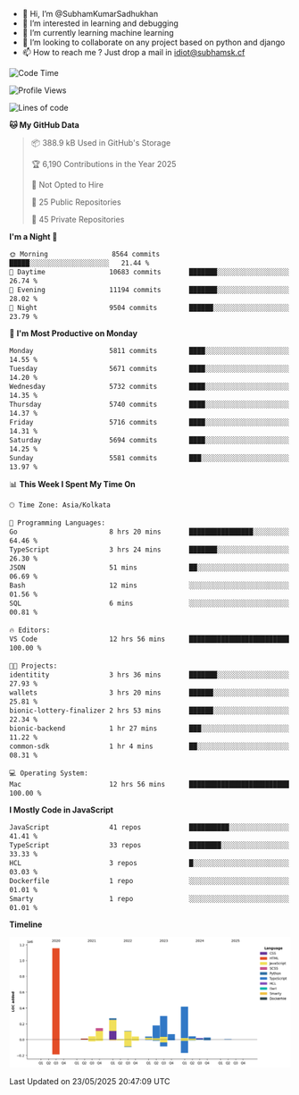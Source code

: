 - 👋 Hi, I’m @SubhamKumarSadhukhan
- 👀 I’m interested in learning and debugging
- 🌱 I’m currently learning machine learning
- 💞️ I’m looking to collaborate on any project based on python and django
- 📫 How to reach me ?
      Just drop a mail in idiot@subhamsk.cf

<!---
SubhamKumarSadhukhan/SubhamKumarSadhukhan is a ✨ special ✨ repository because its `README.md` (this file) appears on your GitHub profile.
You can click the Preview link to take a look at your changes.
--->


<!--START_SECTION:waka-->
![Code Time](http://img.shields.io/badge/Code%20Time-2%2C919%20hrs%2027%20mins-blue)

![Profile Views](http://img.shields.io/badge/Profile%20Views-1-blue)

![Lines of code](https://img.shields.io/badge/From%20Hello%20World%20I%27ve%20Written-2.9%20million%20lines%20of%20code-blue)

**🐱 My GitHub Data** 

> 📦 388.9 kB Used in GitHub's Storage 
 > 
> 🏆 6,190 Contributions in the Year 2025
 > 
> 🚫 Not Opted to Hire
 > 
> 📜 25 Public Repositories 
 > 
> 🔑 45 Private Repositories 
 > 
**I'm a Night 🦉** 

```text
🌞 Morning                8564 commits        █████░░░░░░░░░░░░░░░░░░░░   21.44 % 
🌆 Daytime                10683 commits       ███████░░░░░░░░░░░░░░░░░░   26.74 % 
🌃 Evening                11194 commits       ███████░░░░░░░░░░░░░░░░░░   28.02 % 
🌙 Night                  9504 commits        ██████░░░░░░░░░░░░░░░░░░░   23.79 % 
```
📅 **I'm Most Productive on Monday** 

```text
Monday                   5811 commits        ████░░░░░░░░░░░░░░░░░░░░░   14.55 % 
Tuesday                  5671 commits        ████░░░░░░░░░░░░░░░░░░░░░   14.20 % 
Wednesday                5732 commits        ████░░░░░░░░░░░░░░░░░░░░░   14.35 % 
Thursday                 5740 commits        ████░░░░░░░░░░░░░░░░░░░░░   14.37 % 
Friday                   5716 commits        ████░░░░░░░░░░░░░░░░░░░░░   14.31 % 
Saturday                 5694 commits        ████░░░░░░░░░░░░░░░░░░░░░   14.25 % 
Sunday                   5581 commits        ███░░░░░░░░░░░░░░░░░░░░░░   13.97 % 
```


📊 **This Week I Spent My Time On** 

```text
🕑︎ Time Zone: Asia/Kolkata

💬 Programming Languages: 
Go                       8 hrs 20 mins       ████████████████░░░░░░░░░   64.46 % 
TypeScript               3 hrs 24 mins       ███████░░░░░░░░░░░░░░░░░░   26.30 % 
JSON                     51 mins             ██░░░░░░░░░░░░░░░░░░░░░░░   06.69 % 
Bash                     12 mins             ░░░░░░░░░░░░░░░░░░░░░░░░░   01.56 % 
SQL                      6 mins              ░░░░░░░░░░░░░░░░░░░░░░░░░   00.81 % 

🔥 Editors: 
VS Code                  12 hrs 56 mins      █████████████████████████   100.00 % 

🐱‍💻 Projects: 
identitity               3 hrs 36 mins       ███████░░░░░░░░░░░░░░░░░░   27.93 % 
wallets                  3 hrs 20 mins       ██████░░░░░░░░░░░░░░░░░░░   25.81 % 
bionic-lottery-finalizer 2 hrs 53 mins       ██████░░░░░░░░░░░░░░░░░░░   22.34 % 
bionic-backend           1 hr 27 mins        ███░░░░░░░░░░░░░░░░░░░░░░   11.22 % 
common-sdk               1 hr 4 mins         ██░░░░░░░░░░░░░░░░░░░░░░░   08.31 % 

💻 Operating System: 
Mac                      12 hrs 56 mins      █████████████████████████   100.00 % 
```

**I Mostly Code in JavaScript** 

```text
JavaScript               41 repos            ██████████░░░░░░░░░░░░░░░   41.41 % 
TypeScript               33 repos            ████████░░░░░░░░░░░░░░░░░   33.33 % 
HCL                      3 repos             █░░░░░░░░░░░░░░░░░░░░░░░░   03.03 % 
Dockerfile               1 repo              ░░░░░░░░░░░░░░░░░░░░░░░░░   01.01 % 
Smarty                   1 repo              ░░░░░░░░░░░░░░░░░░░░░░░░░   01.01 % 
```



**Timeline**

![Lines of Code chart](https://raw.githubusercontent.com/SubhamKumarSadhukhan/SubhamKumarSadhukhan/main/assets/bar_graph.png)


 Last Updated on 23/05/2025 20:47:09 UTC
<!--END_SECTION:waka-->
